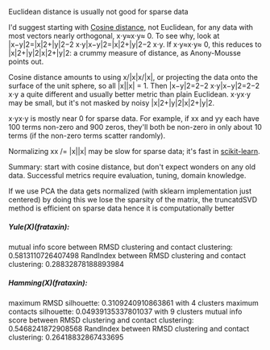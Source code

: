 Euclidean distance is usually not good for sparse data 

I'd suggest starting with [Cosine distance](http://en.wikipedia.org/wiki/Cosine_similarity), not Euclidean, for any data with most vectors nearly orthogonal, x⋅y≈x⋅y≈ 0.
To see why, look at |x−y|2=|x|2+|y|2−2 x⋅y|x−y|2=|x|2+|y|2−2 x⋅y.
If x⋅y≈x⋅y≈ 0, this reduces to |x|2+|y|2|x|2+|y|2: a crummy measure of distance, as Anony-Mousse points out.

Cosine distance amounts to using x/|x|x/|x|, or projecting the data onto the surface of the unit sphere, so all |x||x| = 1. Then |x−y|2=2−2 x⋅y|x−y|2=2−2 x⋅y
a quite different and usually better metric than plain Euclidean. x⋅yx⋅y may be small, but it's not masked by noisy |x|2+|y|2|x|2+|y|2.

x⋅yx⋅y is mostly near 0 for sparse data. For example, if xx and yy each have 100 terms non-zero and 900 zeros, they'll both be non-zero in only about 10 terms (if the non-zero terms scatter randomly).

Normalizing xx /= |x||x| may be slow for sparse data; it's fast in [scikit-learn](http://scikit-learn.org/stable/developers/utilities.html#efficient-routines-for-sparse-matrices).

Summary: start with cosine distance, but don't expect wonders on any old data.
Successful metrics require evaluation, tuning, domain knowledge.

If we use PCA the data gets normalized (with sklearn implementation just centered) by doing this we lose the sparsity of the matrix, the truncatdSVD method is efficient on sparse data hence it is computationally better 

##### Yule(X)(frataxin):

mutual info score between RMSD clustering and contact clustering: 0.5813110726407498
RandIndex between RMSD clustering and contact clustering: 0.28832878188893984

##### Hamming(X)(frataxin):

maximum RMSD silhouette: 0.3109240910863861 with 4 clusters
maximum contacts silhouette: 0.04939135337801037 with 9 clusters
mutual info score between RMSD clustering and contact clustering: 0.5468241872908568
RandIndex between RMSD clustering and contact clustering: 0.26418832867433695



